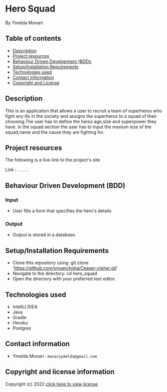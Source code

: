 # Hero Squad
By Ymelda Monari



## Table of contents
+ [Description](#Description)
+ [Project resources](#project-resources)
+ [Behaviour Driven Development (BDDs](#BDD)
+ [Setup/Installation Requirements](#setupinstallation-requirements)
+ [Technologies used](#technologies-used)
+ [Contact Information](#contact-information)
+ [Copyright and License](#copyright-and-license-information)


## Description
This is an application that allows a user to recruit a team of superheros who fight any ills in the society and assigns the superheros to a squad of their choosing.The user has to define the heros age,size and superpower they have. In the squad section the user has to input the maxium size of the squad,name and the cause they are fighting for.

## Project resources
The following is a live-link to the project's site

Link : `.....`

## Behaviour Driven Development (BDD)
### Input
- User fills a form that specifies the hero's details
### Output
- Output is stored in a database.

## Setup/Installation Requirements
- Clone this repository using:
  git clone 'https://github.com/ynyanchoka/Ceaser-cipher.git'
- Navigate to the directory:
  cd hero_squad
- Open the directory with your preferred text editor.

## Technologies used
+ IntelliJ IDEA
+ Java
+ Gradle
+ Heroku
+ Postgres




## Contact information
+ Ymelda Monari : `monaryymelda@gmail.com`

## Copyright and license information

Copyright (c) 2022 [click here to view license](LICENSE)
